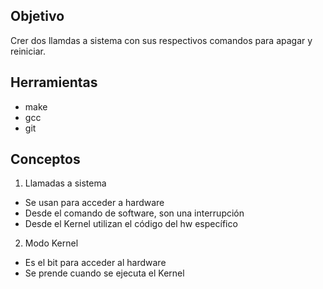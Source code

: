 ## Objetivo
Crer dos llamdas a sistema con sus respectivos comandos para apagar y reiniciar. 

## Herramientas 

* make
* gcc
* git

## Conceptos

1) Llamadas a sistema 
  + Se usan para acceder a hardware 
  + Desde el comando de software, son una interrupción 
  + Desde el Kernel utilizan el código del hw específico
  
2) Modo Kernel 
  + Es el bit para acceder al hardware
  + Se prende cuando se ejecuta el Kernel
  
